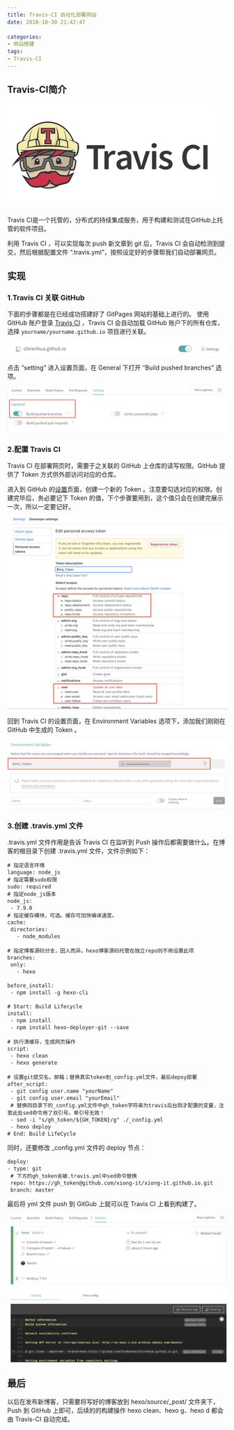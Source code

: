 ```yaml
---
title: Travis-CI 自动化部署网站
date: 2018-10-30 21:42:47

categories:
- 网站搭建
tags:
- Travis-CI
---
```

## Travis-CI简介
![Travis-CI](https://raw.githubusercontent.com/ChiRenhua/Resource/master/WebImage/Travis-CI%20%E8%87%AA%E5%8A%A8%E5%8C%96%E9%83%A8%E7%BD%B2%E7%BD%91%E7%AB%99/Travis-CI.png)

Travis CI是一个托管的，分布式的持续集成服务，用于构建和测试在GitHub上托管的软件项目。

利用 Travis CI ，可以实现每次 push 新文章到 git 后，Travis CI 会自动检测到提交，然后根据配置文件 “.travis.yml”，按照设定好的步骤帮我们自动部署网页。

## 实现
### 1.Travis CI 关联 GitHub
下面的步骤都是在已经成功搭建好了 GitPages 网站的基础上进行的。
使用 GitHub 账户登录 [Travis CI](https://travis-ci.org) ，Travis CI 会自动加载 GitHub 账户下的所有仓库，选择 ``yourname/yourname.github.io`` 项目进行关联。

![Travis-CI01](https://raw.githubusercontent.com/ChiRenhua/Resource/master/WebImage/Travis-CI%20%E8%87%AA%E5%8A%A8%E5%8C%96%E9%83%A8%E7%BD%B2%E7%BD%91%E7%AB%99/Travis-CI01.png)

点击 “setting” 进入设置页面，在 General 下打开 “Build pushed branches” 选项。

![Travis-CI02](https://raw.githubusercontent.com/ChiRenhua/Resource/master/WebImage/Travis-CI%20%E8%87%AA%E5%8A%A8%E5%8C%96%E9%83%A8%E7%BD%B2%E7%BD%91%E7%AB%99/Travis-CI02.png)

### 2.配置 Travis CI
Travis CI 在部署网页时，需要于之关联的 GitHub 上仓库的读写权限。GitHub 提供了 Token 方式供外部访问对应的仓库。

进入到 GitHub 的[设置](https://github.com/settings/tokens)页面，创建一个新的 Token 。注意要勾选对应的权限。创建完毕后，务必要记下 Token 的值，下个步骤要用到，这个值只会在创建完展示一次，所以一定要记好。

![Travis-CI03](https://raw.githubusercontent.com/ChiRenhua/Resource/master/WebImage/Travis-CI%20%E8%87%AA%E5%8A%A8%E5%8C%96%E9%83%A8%E7%BD%B2%E7%BD%91%E7%AB%99/Travis-CI03.png)

回到 Travis CI 的设置页面，在 Environment Variables 选项下，添加我们刚刚在 GitHub 中生成的 Token 。

![Travis-CI04](https://raw.githubusercontent.com/ChiRenhua/Resource/master/WebImage/Travis-CI%20%E8%87%AA%E5%8A%A8%E5%8C%96%E9%83%A8%E7%BD%B2%E7%BD%91%E7%AB%99/Travis-CI04.png)

### 3.创建  .travis.yml 文件
 .travis.yml 文件作用是告诉 Travis CI 在监听到 Push 操作后都需要做什么。在博客的根目录下创建 .travis.yml 文件，文件示例如下：
 
 ```
# 指定语言环境
language: node_js
# 指定需要sudo权限
sudo: required
# 指定node_js版本
node_js: 
  - 7.9.0
# 指定缓存模块，可选。缓存可加快编译速度。
cache:
  directories:
    - node_modules

# 指定博客源码分支，因人而异。hexo博客源码托管在独立repo则不用设置此项
branches:
  only:
    - hexo 

before_install:
  - npm install -g hexo-cli

# Start: Build Lifecycle
install:
  - npm install
  - npm install hexo-deployer-git --save

# 执行清缓存，生成网页操作
script:
  - hexo clean
  - hexo generate

# 设置git提交名，邮箱；替换真实token到_config.yml文件，最后depoy部署
after_script:
  - git config user.name "yourName"
  - git config user.email "yourEmail"
  # 替换同目录下的_config.yml文件中gh_token字符串为travis后台刚才配置的变量，注意此处sed命令用了双引号。单引号无效！
  - sed -i "s/gh_token/${GH_TOKEN}/g" ./_config.yml
  - hexo deploy
# End: Build LifeCycle
 ```
 
 同时，还要修改 _config.yml 文件的 deploy 节点：
 
 ```
deploy:
- type: git
  # 下方的gh_token会被.travis.yml中sed命令替换
  repo: https://gh_token@github.com/xiong-it/xiong-it.github.io.git
  branch: master
 ```
 
 最后将 yml 文件 push 到 GitGub 上就可以在 Travis CI 上看到构建了。
 
 ![Travis-CI05](https://raw.githubusercontent.com/ChiRenhua/Resource/master/WebImage/Travis-CI%20%E8%87%AA%E5%8A%A8%E5%8C%96%E9%83%A8%E7%BD%B2%E7%BD%91%E7%AB%99/Travis-CI05.png)
 
## 最后
以后在发布新博客，只需要将写好的博客放到 hexo/source/_post/ 文件夹下，Push 到 GitHub 上即可，后续的的构建操作 hexo clean、hexo g、hexo d 都会由 Travis-CI 自动完成。


